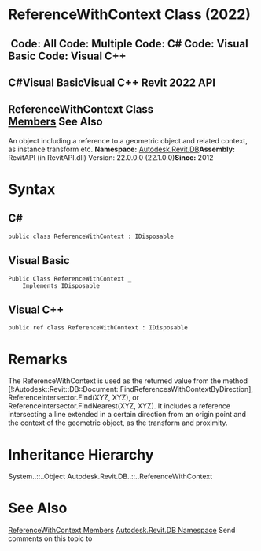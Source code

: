 # ReferenceWithContext Class (2022)

﻿
 Code: All Code: Multiple Code: C# Code: Visual Basic Code: Visual C++   
---  
C#Visual BasicVisual C++
Revit 2022 API  
---  
ReferenceWithContext Class  
[Members](f0db2af3-143a-3835-3aa1-c94e3ae93f61.md "ReferenceWithContext Members") See Also  
---  
An object including a reference to a geometric object and related context, as instance transform etc. 
**Namespace:** [Autodesk.Revit.DB](87546ba7-461b-c646-cbb1-2cb8f5bff8b2.md "Autodesk.Revit.DB Namespace")**Assembly:** RevitAPI (in RevitAPI.dll) Version: 22.0.0.0 (22.1.0.0)**Since:** 2012 
# Syntax
C#  
---  
```text
public class ReferenceWithContext : IDisposable
```
  
Visual Basic  
---  
```text
Public Class ReferenceWithContext _
	Implements IDisposable
```
  
Visual C++  
---  
```text
public ref class ReferenceWithContext : IDisposable
```
  
# Remarks
The ReferenceWithContext is used as the returned value from the method [!:Autodesk::Revit::DB::Document::FindReferencesWithContextByDirection], ReferenceIntersector.Find(XYZ, XYZ), or ReferenceIntersector.FindNearest(XYZ, XYZ). It includes a reference intersecting a line extended in a certain direction from an origin point and the context of the geometric object, as the transform and proximity. 
# Inheritance Hierarchy
System..::..Object Autodesk.Revit.DB..::..ReferenceWithContext
# See Also
[ReferenceWithContext Members](f0db2af3-143a-3835-3aa1-c94e3ae93f61.md "ReferenceWithContext Members")
[Autodesk.Revit.DB Namespace](87546ba7-461b-c646-cbb1-2cb8f5bff8b2.md "Autodesk.Revit.DB Namespace")
Send comments on this topic to 